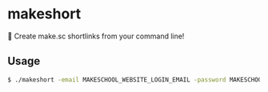# makeshort

🔗 Create make.sc shortlinks from your command line!

## Usage

```bash
$ ./makeshort -email MAKESCHOOL_WEBSITE_LOGIN_EMAIL -password MAKESCHOOL_WEBSITE_LOGIN_PASSWORD -url https://www.gradescope.com/courses/160564 -slug bew2.4-gradescope
```
